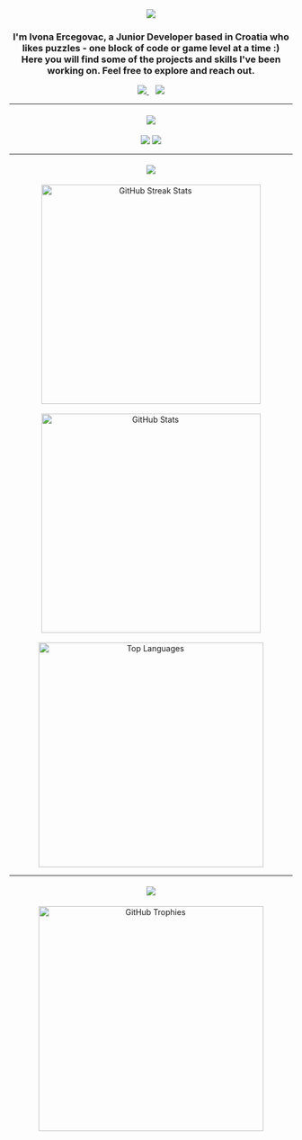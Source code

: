 <div align="center">
  <img src="https://readme-typing-svg.herokuapp.com/?font=Poppins&size=40&color=87CEEB&center=true&vCenter=true&width=700&height=80&duration=3000&pause=1000&repeat=false&lines=Welcome+to+my+GitHub+profile!">
</div>

### <div align="center">I'm Ivona Ercegovac, a Junior Developer based in Croatia who likes puzzles - one block of code or game level at a time :)<br/>Here you will find some of the projects and skills I've been working on. Feel free to explore and reach out.</div>

<div align="center"> 
  <a href="mailto:ivonaa.e@gmail.com">
    <img src="https://skillicons.dev/icons?i=gmail&theme=dark" />
  </a>
  &nbsp;&nbsp;
  <a href="https://hr.linkedin.com/in/ivona-ercegovac" target="_blank">
    <img src="https://skillicons.dev/icons?i=linkedin&theme=dark" />
  </a>
</div>

<!--
link za portfolio
-->

---

<h4 align="center">
  <img src="https://readme-typing-svg.herokuapp.com/?font=Poppins&size=30&color=87CEEB&center=true&vCenter=true&width=600&height=50&lines=Technologies+I+work+with&duration=1&repeat=false" />
</h4>

<div align="center">
  <img src="https://skillicons.dev/icons?i=react,vite,mui,html,css,vscode,visualstudio,wordpress,figma,git,github&theme=dark" />
  <img src="https://skillicons.dev/icons?i=py,js,ts,express,nodejs,cs,dotnet,nestjs,prisma,supabase,postgres,postman,docker,yarn&theme=dark" />
</div>

---

<h4 align="center">
  <img src="https://readme-typing-svg.herokuapp.com/?font=Poppins&size=30&color=87CEEB&center=true&vCenter=true&width=600&height=50&lines=My+stats&duration=1&repeat=false" />
</h4>

<div align="center">
  <img width="390" src="https://github-readme-streak-stats.herokuapp.com?user=ivonaaaa&theme=prussian&border_radius=5&mode=weekly" alt="GitHub Streak Stats" />
  <br>
  <br>
  <img width="390" src="https://github-readme-stats-sigma-five.vercel.app/api?username=ivonaaaa&show_icons=true&theme=prussian&include_all_commits=true&count_private=true&show_icons=true&border_radius=5&hide=contribs&custom_title=GitHub%20Stats" alt="GitHub Stats" />
  <br>
  <br>
  <img width="400" src="https://github-readme-stats-sigma-five.vercel.app/api/top-langs/?username=ivonaaaa&layout=compact&theme=prussian&border_radius=5&langs_count=10" alt="Top Languages" />
</div>

---

<h4 align="center">
  <img src="https://readme-typing-svg.herokuapp.com/?font=Poppins&size=30&color=87CEEB&center=true&vCenter=true&width=600&height=50&lines=Additional+insights&duration=1&repeat=false" />
</h4>

<div align="center">
  <img width="400" src="https://github-profile-trophy.vercel.app/?username=ivonaaaa&theme=prussian&column=4&margin-w=15&margin-h=15" alt="GitHub Trophies" />
</div>
